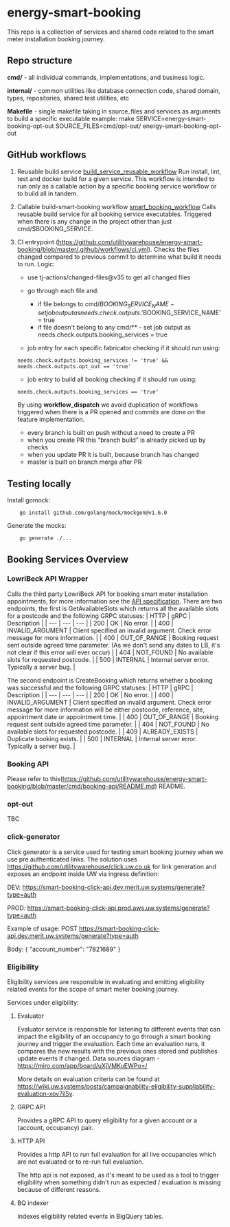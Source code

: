# energy-smart-booking

This repo is a collection of services and shared code related to the smart
meter installation booking journey.

## Repo structure
**cmd/** - all individual commands, implementations, and business logic.

**internal/** - common utilities like database connection code, shared domain, types, repositories, shared test utilities, etc

**Makefile** - single makefile taking in source_files and services as arguments to build a specific executable
    example: make SERVICE=energy-smart-booking-opt-out SOURCE_FILES=cmd/opt-out/ energy-smart-booking-opt-out

## GitHub workflows

1. Reusable build service [build_service_reusable_workflow](https://github.com/utilitywarehouse/energy-smart-booking/blob/master/.github/workflows/build_service_reusable_workflow.yml)
    Run install, lint, test and docker build for a given service.
    This workflow is intended to run only as a callable action by a specific booking service workflow or to build all in tandem.

2. Callable build-smart-booking workflow [smart_booking_workflow](https://github.com/utilitywarehouse/energy-smart-booking/blob/master/.github/workflows/energy_smart_booking.yml)
    Calls reusable build service for all booking service executables.
    Triggered when there is any change in the project other than just cmd/$BOOKING_SERVICE.

3. CI entrypoint (https://github.com/utilitywarehouse/energy-smart-booking/blob/master/.github/workflows/ci.yml).
    Checks the files changed compared to previous commit to determine what build it needs to run.
    Logic:
    - use tj-actions/changed-files@v35 to get all changed files
    - go through each file and:
      - if file belongs to cmd/$BOOKING_SERVICE_NAME - set job output as needs.check.outputs.'$BOOKING_SERVICE_NAME' = true
      - if file doesn't belong to any cmd/** - set job output as needs.check.outputs.booking_services = true

    - job entry for each specific fabricator checking if it should run using:

    `needs.check.outputs.booking_services != 'true' && needs.check.outputs.opt_out == 'true'`

    - job entry to build all booking checking if it should run using:

    `needs.check.outputs.booking_services == 'true'`

    By using **workflow_dispatch** we avoid duplication of workflows triggered when there is a PR opened and commits are done on the feature implementation.
   - every branch is built on push without a need to create a PR
   - when you create PR this “branch build” is already picked up by checks
   - when you update PR it is built, because branch has changed
   - master is built on branch merge after PR

## Testing locally

Install gomock:
```
    go install github.com/golang/mock/mockgen@v1.6.0
```

Generate the mocks:
```
    go generate ./...
```

## Booking Services Overview

### LowriBeck API Wrapper
Calls the third party LowriBeck API for booking smart meter installation appointments, for more information see the [API specification](https://wiki.uw.systems/posts/industry-ap-is-wip-lmd7g5jx#hdgcj-lowri-beck-api). There are two endpoints, the first is GetAvailableSlots which returns all the available slots for a postcode and the following GRPC statuses:
| HTTP | gRPC | Description |
| --- | --- | --- |
| 200 | OK | No error. |
| 400 | INVALID_ARGUMENT | Client specified an invalid argument. Check error message for more information. |
| 400 | OUT_OF_RANGE | Booking request sent outside agreed time parameter. (As we don't send any dates to LB, it's not clear if this error will ever occur) |
| 404 | NOT_FOUND | No available slots for requested postcode. |
| 500 | INTERNAL | Internal server error. Typically a server bug. |


The second endpoint is CreateBooking which returns whether a booking was successful and the following GRPC statuses:
| HTTP | gRPC | Description |
| --- | --- | --- |
| 200 | OK | No error. |
| 400 | INVALID_ARGUMENT | Client specified an invalid argument. Check error message for more information will be either postcode, reference, site, appointment date or appointment time. |
| 400 | OUT_OF_RANGE | Booking request sent outside agreed time parameter. |
| 404 | NOT_FOUND | No available slots for requested postcode. |
| 409 | ALREADY_EXISTS | Duplicate booking exists. |
| 500 | INTERNAL | Internal server error. Typically a server bug. |


### Booking API

Please refer to this(https://github.com/utilitywarehouse/energy-smart-booking/blob/master/cmd/booking-api/README.md) README.


### opt-out

TBC

### click-generator
Click generator is a service used for testing smart booking journey when we use pre authenticated
links. 
The solution uses https://github.com/utilitywarehouse/click.uw.co.uk for link generation and exposes 
an endpoint inside UW via ingress definition:

DEV: https://smart-booking-click-api.dev.merit.uw.systems/generate?type=auth

PROD: https://smart-booking-click-api.prod.aws.uw.systems/generate?type=auth

Example of usage:
POST https://smart-booking-click-api.dev.merit.uw.systems/generate?type=auth

Body: { "account_number": "7821689" }

### Eligibility
Eligibility services are responsible in evaluating and emitting eligibility related
events for the scope of smart meter booking journey.

Services under eligibility:
1. Evaluator
    
    Evaluator service is responsible for listening to different events that can impact
    the eligibility of an occupancy to go through a smart booking journey and trigger the 
    evaluation.
    Each time an evaluation runs, it compares the new results with the previous ones stored
    and publishes update events if changed.
    Data sources diagram - https://miro.com/app/board/uXjVMKuEWPo=/
    
    More details on evaluation criteria can be found at https://wiki.uw.systems/posts/campaignability-eligibility-suppliability-evaluation-xov7il5y.
2. GRPC API

    Provides a gRPC API to query eligibility for a given account or a (account, occupancy)
pair. 
3. HTTP API
    
    Provides a http API to run full evaluation for all live occupancies which are not evaluated 
or to re-run full evaluation.
    
    The http api is not exposed, as it's meant to be used as a tool to trigger eligibility when something
didn't run as expected / evaluation is missing because of different reasons.

4. BQ indexer
    
    Indexes eligibility related events in BigQuery tables.